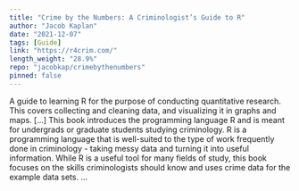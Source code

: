```yaml
---
title: "Crime by the Numbers: A Criminologist’s Guide to R"
author: "Jacob Kaplan"
date: "2021-12-07"
tags: [Guide]
link: "https://r4crim.com/"
length_weight: "28.9%"
repo: "jacobkap/crimebythenumbers"
pinned: false
---
```


A guide to learning R for the purpose of conducting quantitative research. This covers collecting and cleaning data, and visualizing it in graphs and maps. [...] This book introduces the programming language R and is meant for undergrads or graduate students studying criminology. R is a programming language that is well-suited to the type of work frequently done in criminology - taking messy data and turning it into useful information. While R is a useful tool for many fields of study, this book focuses on the skills criminologists should know and uses crime data for the example data sets. ...
